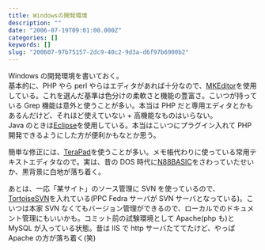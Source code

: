 ```yaml
---
title: Windowsの開発環境
description: ""
date: "2006-07-19T09:01:00.000Z"
categories: []
keywords: []
slug: "200607-97b75157-2dc9-40c2-9d3a-d6f97b6900b2"
---
```


Windows の開発環境を書いておく。  
基本的に、PHP やら perl やらはエディタがあれば十分なので、[MKEditor](http://www.mk-square.com/home/software/mkeditor/)を使用している。これを選んだ基準は色分けの柔軟さと機能の豊富さ。こいつが持っている Grep 機能は意外と使うことが多い。本当は PHP だと専用エディタとかもあるんだけど、それほど使えていない + 高機能なものはいらない。  
Java のときは[Eclipse](http://eclipsewiki.net/eclipse/ "EclipseWiki")を使用している。本当はこいつにプラグイン入れて PHP 開発できるようにした方が便利かもなとか思う。

簡単な修正には、[TeraPad](http://www5f.biglobe.ne.jp/%7Et-susumu/)を使うことが多い。メモ帳代わりに使っている常用テキストエディタなので。実は、昔の DOS 時代に[N88BASIC](http://ja.wikipedia.org/wiki/N88BASIC)をさわっていたせいか、黒背景に白地が落ち着く。

あとは、一応「某サイト」のソース管理に SVN を使っているので、[TortoiseSVN](http://tortoisesvn.tigris.org/)を入れている(PPC Fedra サーバが SVN サーバとなっている)。こいつは本家 SVN なくてもバージョン管理ができるので、ローカルでのドキュメント管理にもいいかも。コミット前の試験環境として Apache(php も)と MySQL が入っている状態。昔は IIS で http サーバたててたけど、やっぱ Apache の方が落ち着く(笑)
